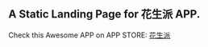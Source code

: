 ## A Static Landing Page for 花生派 APP.
   Check this Awesome APP on APP STORE: [花生派](https://itunes.apple.com/app/id1039633364?l=en&mt=8)
